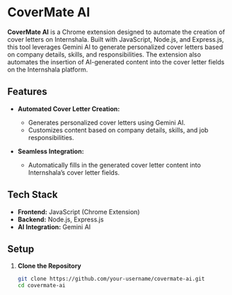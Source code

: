 # CoverMate AI

**CoverMate AI** is a Chrome extension designed to automate the creation of cover letters on Internshala. Built with JavaScript, Node.js, and Express.js, this tool leverages Gemini AI to generate personalized cover letters based on company details, skills, and responsibilities. The extension also automates the insertion of AI-generated content into the cover letter fields on the Internshala platform.

## Features

- **Automated Cover Letter Creation:**
  - Generates personalized cover letters using Gemini AI.
  - Customizes content based on company details, skills, and job responsibilities.

- **Seamless Integration:**
  - Automatically fills in the generated cover letter content into Internshala’s cover letter fields.

## Tech Stack

- **Frontend:** JavaScript (Chrome Extension)
- **Backend:** Node.js, Express.js
- **AI Integration:** Gemini AI

## Setup

1. **Clone the Repository**

   ```bash
   git clone https://github.com/your-username/covermate-ai.git
   cd covermate-ai
